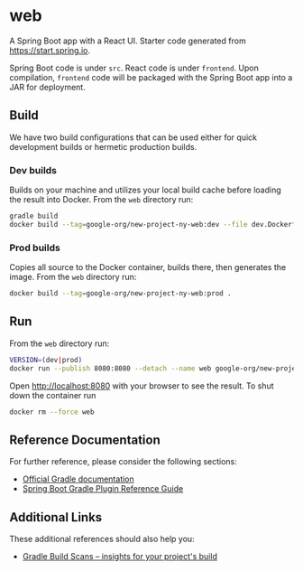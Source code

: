 # web

A Spring Boot app with a React UI. Starter code generated from https://start.spring.io.

Spring Boot code is under `src`. React code is under `frontend`. Upon compilation, `frontend` code will be packaged with the Spring Boot app into a JAR for deployment.

## Build

We have two build configurations that can be used either for quick development
builds or hermetic production builds.

### Dev builds

Builds on your machine and utilizes your local build cache before loading the
result into Docker. From the `web` directory run:

```bash
gradle build
docker build --tag=google-org/new-project-ny-web:dev --file dev.Dockerfile .
```

### Prod builds

Copies all source to the Docker container, builds there, then generates the
image. From the `web` directory run:

```bash
docker build --tag=google-org/new-project-ny-web:prod .
```

## Run

From the `web` directory run:

```bash
VERSION=(dev|prod)
docker run --publish 8080:8080 --detach --name web google-org/new-project-ny-web:$VERSION
```

Open [http://localhost:8080](http://localhost:8080) with your browser to see
the result. To shut down the container run

```bash
docker rm --force web
```

## Reference Documentation
For further reference, please consider the following sections:

* [Official Gradle documentation](https://docs.gradle.org)
* [Spring Boot Gradle Plugin Reference Guide](https://docs.spring.io/spring-boot/docs/2.2.6.RELEASE/gradle-plugin/reference/html/)

## Additional Links
These additional references should also help you:

* [Gradle Build Scans – insights for your project's build](https://scans.gradle.com#gradle)
